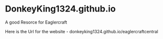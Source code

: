 # DonkeyKing1324.github.io

A good Resorce for Eaglercraft

Here is the Url for the website - donkeyking1324.github.io/eaglercraftcentral
